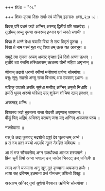 +++
title = "०८"

+++
शिवाः कृत्वा दिशः सर्वाः स्वं योनिम् इहासदः ॥म्स्_२,७।८॥  
    
दिवस् परि प्रथमं जज्ञे अग्निर् अस्मद् द्वितीयं परि जातवेदाः ।  
तृतीयम् अप्सु नृमणा अजस्रम् इन्धान एनं जनते स्वाधीः ॥  
    
विद्मा ते अग्ने त्रेधा त्रयाणि विद्मा ते सद्म विभृतं पुरुत्रा ।  
विद्मा ते नाम परमं गुहा यद् विद्मा तम् उत्सं यत आबभूथ ॥  
    
समुद्रे त्वा नृमणा अप्स्व् अन्तर् नृचक्षा ईधे दिवो अग्ना ऊधन् ।  
तृतीये त्वा रजसि तस्थितांसम् ऋतस्य योनौ महिषा अगृभ्णन् ॥  
    
श्रीणाम् उदारो धरुणो रयीणां मनीषाणां प्रार्पणः सोमगोपाः ।  
वसुः सूनुः सहसो अप्सु राजा विभात्य् अग्र उषसाम् इधानः ॥  
    
उशिक् पावको अरतिः सुमेधा मर्त्येष्व् अग्निर् अमृतो निधायि ।  
इयर्ति धूमम् अरुषो भरिभ्रद् उञ् शुक्रेण शोचिषा द्याम् इनक्षन् ॥  
    
अक्रन्दद् अग्निः ॥  
    
विश्वस्य जज्ञे भुवनस्य राजा रोदसी अपृणाज् जायमानः ।  
वीडुं चिद् अद्रिम् अभिनत् परायन् जना यद् अग्निम् अयजन्त पञ्च ॥  
    
नक्तोषासा ॥  
    
  
यस् ते अद्य कृणवद् भद्रशोचे ऽपूपं देव घृतवन्तम् अग्ने ।  
प्र तं नय प्रतरं वस्यो अछाभि द्युम्नं देवहितं यविष्ठ्य ॥  
    
आ तं भज सौश्रवसेष्व् अग्न उक्थौक्था आभज शस्यमाने ।  
प्रियः सूर्ये प्रियो अग्ना भवात्य् उज् जातेन भिनदद् उज् जनित्वैः ॥  
    
त्वाम् अग्ने यजमाना अनु द्यून् दूतं कृण्वाना अयजन्त हव्यैः ।  
त्वया सह द्रविणम् इछमाना व्रजं गोमन्तम् उशिजो विवव्रुः ॥  
    
अस्ताव्य् अग्निर् नृणां सुशेवो वैश्वानर ऋषिभिः सोमगोपाः ।  
